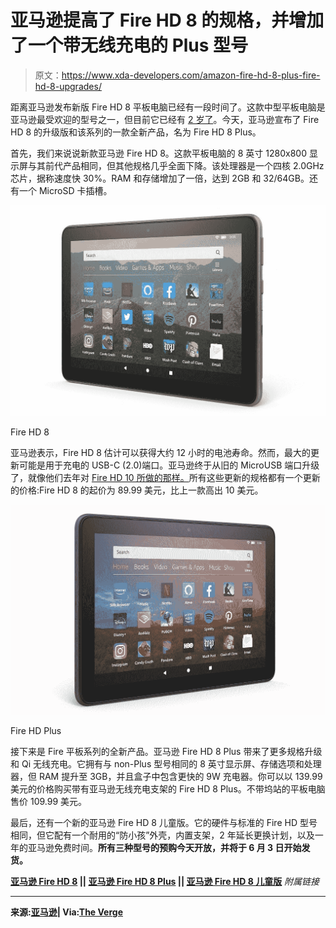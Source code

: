 # 亚马逊提高了 Fire HD 8 的规格，并增加了一个带无线充电的 Plus 型号

> 原文：<https://www.xda-developers.com/amazon-fire-hd-8-plus-fire-hd-8-upgrades/>

距离亚马逊发布新版 Fire HD 8 平板电脑已经有一段时间了。这款中型平板电脑是亚马逊最受欢迎的型号之一，但目前它已经有 [2 岁了](https://www.xda-developers.com/amazon-fire-hd-8-android-nougat/)。今天，亚马逊宣布了 Fire HD 8 的升级版和该系列的一款全新产品，名为 Fire HD 8 Plus。

首先，我们来说说新款亚马逊 Fire HD 8。这款平板电脑的 8 英寸 1280x800 显示屏与其前代产品相同，但其他规格几乎全面下降。该处理器是一个四核 2.0GHz 芯片，据称速度快 30%。RAM 和存储增加了一倍，达到 2GB 和 32/64GB。还有一个 MicroSD 卡插槽。

 <picture>![](img/9a8c6ccab175bd2513319c0e1f2f0c93.png)</picture> 

Fire HD 8

亚马逊表示，Fire HD 8 估计可以获得大约 12 小时的电池寿命。然而，最大的更新可能是用于充电的 USB-C (2.0)端口。亚马逊终于从旧的 MicroUSB 端口升级了，就像他们去年对 [Fire HD 10 所做的那样。](https://www.xda-developers.com/new-amazon-fire-hd-10-usb-c/)所有这些更新的规格都有一个更新的价格:Fire HD 8 的起价为 89.99 美元，比上一款高出 10 美元。

 <picture>![](img/1763d3196c7ceea7d830f8e504554024.png)</picture> 

Fire HD Plus

接下来是 Fire 平板系列的全新产品。亚马逊 Fire HD 8 Plus 带来了更多规格升级和 Qi 无线充电。它拥有与 non-Plus 型号相同的 8 英寸显示屏、存储选项和处理器，但 RAM 提升至 3GB，并且盒子中包含更快的 9W 充电器。你可以以 139.99 美元的价格购买带有亚马逊无线充电支架的 Fire HD 8 Plus。不带坞站的平板电脑售价 109.99 美元。

最后，还有一个新的亚马逊 Fire HD 8 儿童版。它的硬件与标准的 Fire HD 型号相同，但它配有一个耐用的“防小孩”外壳，内置支架，2 年延长更换计划，以及一年的亚马逊免费时间。**所有三种型号的预购今天开放，并将于 6 月 3 日开始发货。**

**[亚马逊 Fire HD 8](https://www.amazon.com/Staging-Product-Not-Retail-Sale/dp/B07TMJ1R3X/ref=sr_1_1?tag=xda-7v23j2i-20&ascsubtag=UUxdaUeUpU28302&asc_refurl=https%3A%2F%2Fwww.xda-developers.com%2Famazon-fire-hd-8-plus-fire-hd-8-upgrades%2F&asc_campaign=Short-Term) || [亚马逊 Fire HD 8 Plus](https://amzn.to/2zzFHoJ) || [亚马逊 Fire HD 8 儿童版](https://amzn.to/2yWbWhR)** *附属链接*

* * *

**来源:[亚马逊](https://press.aboutamazon.com/news-releases/news-release-details/amazon-announces-new-tablets-entire-family-all-new-fire-hd-8)| Via:[The Verge](https://www.theverge.com/circuitbreaker/2020/5/13/21256674/amazon-fire-hd-8-plus-kids-edition-usb-c-wireless-specs)**